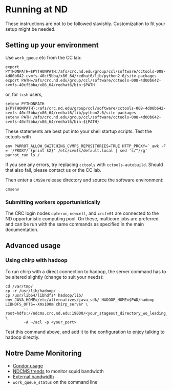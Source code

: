 # Running at ND

These instructions are not to be followed slavishly.  Customization to fit
your setup might be needed.

## Setting up your environment

Use `work_queue` etc from the CC lab:

    export PYTHONPATH=$PYTHONPATH:/afs/crc.nd.edu/group/ccl/software/cctools-008-4d00b642-cvmfs-40cf5bba/x86_64/redhat6/lib/python2.6/site-packages
    export PATH=/afs/crc.nd.edu/group/ccl/software/cctools-008-4d00b642-cvmfs-40cf5bba/x86_64/redhat6/bin:$PATH

or, for `tcsh` users,

    setenv PYTHONPATH ${PYTHONPATH}:/afs/crc.nd.edu/group/ccl/software/cctools-008-4d00b642-cvmfs-40cf5bba/x86_64/redhat6/lib/python2.6/site-packages
    setenv PATH /afs/crc.nd.edu/group/ccl/software/cctools-008-4d00b642-cvmfs-40cf5bba/x86_64/redhat6/bin:${PATH}

These statements are best put into your shell startup scripts.  Test the
cctools with

    env PARROT_ALLOW_SWITCHING_CVMFS_REPOSITORIES=TRUE HTTP_PROXY=` awk -F = '/PROXY/ {print $2}' /etc/cvmfs/default.local | sed 's/"//g' ` parrot_run ls /

If you see any errors, try replacing `cctools` with `cctools-autobuild`.
Should that also fail, please contact us or the CC lab.

Then enter a `CMSSW` release directory and source the software environment:

    cmsenv

### Submitting workers opportunistically

The CRC login nodes `opteron`, `newcell`, and `crcfe01` are connected to
the ND opportunistic computing pool.  On these, multicore jobs are
preferred and can be run with the same commands as specified in the main
documentation.

## Advanced usage

### Using chirp with hadoop

To run chirp with a direct connection to hadoop, the server command has to
be altered slightly (change to suit your needs):

    cd /var/tmp/
    cp -r /usr/lib/hadoop/ .
    cp /usr/lib64/libhdfs* hadoop/lib/
    env JAVA_HOME=/etc/alternatives/java_sdk/ HADOOP_HOME=$PWD/hadoop LIBHDFS_OPTS=-Xmx100m chirp_server \
            --root=hdfs://ndcms.crc.nd.edu:19000/<your_stageout_directory_wo_leading_hadoop> \
            -A ~/acl -p <your_port>

Test this command above, and add it to the configuration to enjoy talking
to hadoop directly.

## Notre Dame Monitoring

* [Condor usage](http://condor.cse.nd.edu/condor_matrix.cgi)
* [NDCMS trends](http://mon.crc.nd.edu/xymon-cgi/svcstatus.sh?HOST=ndcms.crc.nd.edu&SERVICE=trends&backdays=0&backhours=6&backmins=0&backsecs=0&Go=Update&FROMTIME=&TOTIME=)
  to monitor squid bandwidth
* [External bandwidth](http://prtg1.nm.nd.edu/sensor.htm?listid=491&timeout=60&id=505&position=0)
* `work_queue_status` on the command line
